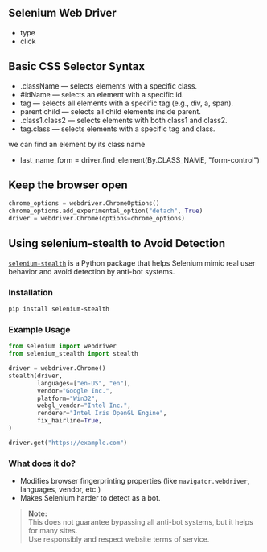 
## Selenium Web Driver 

- type 
- click 
  


## Basic CSS Selector Syntax
- .className — selects elements with a specific class.
- #idName — selects an element with a specific id.
- tag — selects all elements with a specific tag (e.g., div, a, span).
- parent child — selects all child elements inside parent.
- .class1.class2 — selects elements with both class1 and class2.
- tag.class — selects elements with a specific tag and class.
  

we can find an element by its class name
- last_name_form = driver.find_element(By.CLASS_NAME, "form-control")


## Keep the browser open 
```python
chrome_options = webdriver.ChromeOptions()
chrome_options.add_experimental_option("detach", True)
driver = webdriver.Chrome(options=chrome_options)
```


## Using selenium-stealth to Avoid Detection

[`selenium-stealth`](https://github.com/diprajpatra/selenium-stealth) is a Python package that helps Selenium mimic real user behavior and avoid detection by anti-bot systems.

### Installation

```bash
pip install selenium-stealth
```

### Example Usage

```python
from selenium import webdriver
from selenium_stealth import stealth

driver = webdriver.Chrome()
stealth(driver,
        languages=["en-US", "en"],
        vendor="Google Inc.",
        platform="Win32",
        webgl_vendor="Intel Inc.",
        renderer="Intel Iris OpenGL Engine",
        fix_hairline=True,
)

driver.get("https://example.com")
```

### What does it do?
- Modifies browser fingerprinting properties (like `navigator.webdriver`, languages, vendor, etc.)
- Makes Selenium harder to detect as a bot.

> **Note:**  
> This does not guarantee bypassing all anti-bot systems, but it helps for many sites.  
> Use responsibly and respect website terms of service.
